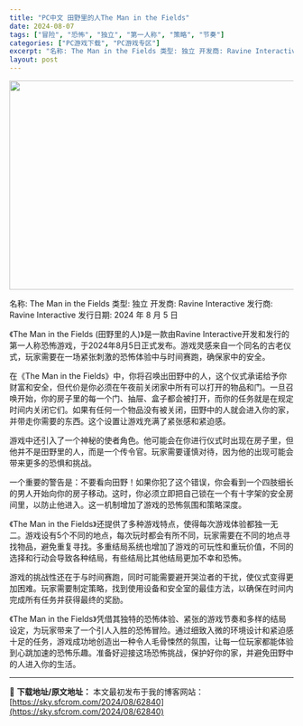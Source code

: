 ```yaml
---
title: "PC中文 田野里的人The Man in the Fields"
date: 2024-08-07
tags: ["冒险", "恐怖", "独立", "第一人称", "策略", "节奏"]
categories: ["PC游戏下载", "PC游戏专区"]
excerpt: "名称: The Man in the Fields 类型: 独立 开发商: Ravine Interactive 发行商: Ravine Interactive 发行日期: 2024 年 8 月 5 日 《The Man in the Fields (田野里的人)》是一款由Ravine Intera&hellip;"
layout: post
---
```


<img class="aligncenter size-full wp-image-62841" src="https://sky.sfcrom.com/wp-content/uploads/2024/08/2024080702093367.webp" alt="" width="660" height="370" />

名称: The Man in the Fields
类型: 独立
开发商: Ravine Interactive
发行商: Ravine Interactive
发行日期: 2024 年 8 月 5 日

《The Man in the Fields (田野里的人)》是一款由Ravine Interactive开发和发行的第一人称恐怖游戏，于2024年8月5日正式发布。游戏灵感来自一个同名的古老仪式，玩家需要在一场紧张刺激的恐怖体验中与时间赛跑，确保家中的安全。

在《The Man in the Fields》中，你将召唤出田野中的人，这个仪式承诺给予你财富和安全，但代价是你必须在午夜前关闭家中所有可以打开的物品和门。一旦召唤开始，你的房子里的每一个门、抽屉、盒子都会被打开，而你的任务就是在规定时间内关闭它们。如果有任何一个物品没有被关闭，田野中的人就会进入你的家，并带走你需要的东西。这个设置让游戏充满了紧张感和紧迫感。

游戏中还引入了一个神秘的使者角色。他可能会在你进行仪式时出现在房子里，但他并不是田野里的人，而是一个传令官。玩家需要谨慎对待，因为他的出现可能会带来更多的恐惧和挑战。

一个重要的警告是：不要看向田野！如果你犯了这个错误，你会看到一个四肢细长的男人开始向你的房子移动。这时，你必须立即把自己锁在一个有十字架的安全房间里，以防止他进入。这一机制增加了游戏的恐怖氛围和策略深度。

《The Man in the Fields》还提供了多种游戏特点，使得每次游戏体验都独一无二。游戏设有5个不同的地点，每次玩时都会有所不同，玩家需要在不同的地点寻找物品，避免重复寻找。多重结局系统也增加了游戏的可玩性和重玩价值，不同的选择和行动会导致各种结局，有些结局比其他结局更加不幸和恐怖。

游戏的挑战性还在于与时间赛跑，同时可能需要避开哭泣者的干扰，使仪式变得更加困难。玩家需要制定策略，找到使用设备和安全室的最佳方法，以确保在时间内完成所有任务并获得最终的奖励。

《The Man in the Fields》凭借其独特的恐怖体验、紧张的游戏节奏和多样的结局设定，为玩家带来了一个引人入胜的恐怖冒险。通过细致入微的环境设计和紧迫感十足的任务，游戏成功地创造出一种令人毛骨悚然的氛围，让每一位玩家都能体验到心跳加速的恐怖乐趣。准备好迎接这场恐怖挑战，保护好你的家，并避免田野中的人进入你的生活。

---
📖 **下载地址/原文地址：** 本文最初发布于我的博客网站：[https://sky.sfcrom.com/2024/08/62840](https://sky.sfcrom.com/2024/08/62840)
